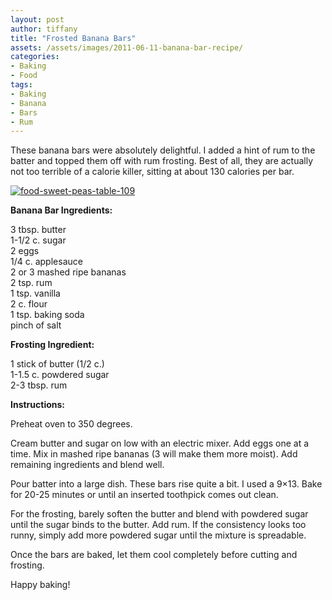 ```yaml
---
layout: post
author: tiffany
title: "Frosted Banana Bars"
assets: /assets/images/2011-06-11-banana-bar-recipe/
categories: 
- Baking
- Food
tags: 
- Baking
- Banana
- Bars
- Rum
---
```


These banana bars were absolutely delightful. I added a hint of rum to the batter and topped them off with rum frosting. Best of all, they are actually not too terrible of a calorie killer, sitting at about 130 calories per bar.

[![](jekyll_uploads/2011/06/food-sweet-peas-table-109-575x431.jpg "food-sweet-peas-table-109")](http://www.sweetpeonies.com/2011/06/banana-bar-recipe/food-sweet-peas-table-109/)

**Banana Bar Ingredients:**

3 tbsp. butter  
1-1/2 c. sugar  
2 eggs  
1/4 c. applesauce  
2 or 3 mashed ripe bananas  
2 tsp. rum  
1 tsp. vanilla  
2 c. flour  
1 tsp. baking soda  
pinch of salt

**Frosting Ingredient:**

1 stick of butter (1/2 c.)  
1-1.5 c. powdered sugar  
2-3 tbsp. rum

**Instructions:**

Preheat oven to 350 degrees.

Cream butter and sugar on low with an electric mixer. Add eggs one at a time. Mix in mashed ripe bananas (3 will make them more moist). Add remaining ingredients and blend well.

Pour batter into a large dish. These bars rise quite a bit. I used a 9×13\. Bake for 20-25 minutes or until an inserted toothpick comes out clean.

For the frosting, barely soften the butter and blend with powdered sugar until the sugar binds to the butter. Add rum. If the consistency looks too runny, simply add more powdered sugar until the mixture is spreadable.

Once the bars are baked, let them cool completely before cutting and frosting.

Happy baking!